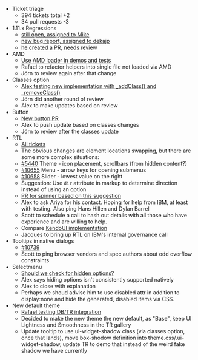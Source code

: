* Ticket triage
  * 394 tickets total +2
  * 34 pull requests -3
* 1.11.x Regressions
  * [still open, assigned to Mike](https://bugs.jqueryui.com/ticket/10590)
  * [new bug report, assigned to dekajp](https://bugs.jqueryui.com/ticket/10721)
  * [he created a PR, needs review](https://github.com/jquery/jquery-ui/pull/1398)
* AMD
  * [Use AMD loader in demos and tests](https://bugs.jqueryui.com/ticket/10119)
  * Rafael to refactor helpers into single file not loaded via AMD
  * Jörn to review again after that change
* Classes option
  * [Alex testing new implementation with _addClass() and _removeClass()](https://github.com/jquery/jquery-ui/pull/1411)
  * Jörn did another round of review
  * Alex to make updates based on review
* Button
  * [New button PR](https://github.com/jquery/jquery-ui/pull/1415)
  * Alex to push update based on classes changes
  * Jörn to review after the classes update
* RTL
  * [All tickets](https://bugs.jqueryui.com/query?status=assigned&status=new&status=open&status=pending&status=reopened&summary=~rtl&or&status=assigned&status=new&status=open&status=pending&status=reopened&description=~rtl&col=id&col=summary&col=status&col=type&col=priority&col=milestone&col=component&order=priority)
  * The obvious changes are element locations swapping, but there are some more complex situations:
  * [#5440](https://bugs.jqueryui.com/ticket/5440) Theme - icon placement, scrollbars (from hidden content?)
  * [#10655](https://bugs.jqueryui.com/ticket/10655) Menu - arrow keys for opening submenus
  * [#10658](https://bugs.jqueryui.com/ticket/10658) Slider - lowest value on the right
  * Suggestion: Use `dir` attribute in markup to determine direction instead of using an option
  * [PR for spinner based on this suggestion](https://github.com/jquery/jquery-ui/pull/1412)
  * Alex to ask Ariya for his contact. Hoping for help from IBM, at least with testing. Also ping Hans Hillen and Dylan Barrel
  * Scott to schedule a call to hash out details with all those who have experience and are willing to help.
  * Compare [KendoUI implementation](http://demos.telerik.com/kendo-ui/numerictextbox/right-to-left-support)
  * Jacques to bring up RTL on IBM's internal governance call
* Tooltips in native dialogs
  * [#10739](https://bugs.jqueryui.com/ticket/10739)
  * Scott to ping browser vendors and spec authors about odd overflow constraints
* Selectmenu
  * [Should we check for hidden options?](https://bugs.jqueryui.com/ticket/10743)
  * Alex says hiding options isn't consistently supported natively
  * Alex to close with explanation
  * Perhaps we shoud advise him to use disabled attr in addition to display:none and hide the generated, disabled items via CSS.
* New default theme
  * [Rafael testing DB/TR integration](https://github.com/jquery/jquery-ui/pull/1384/)
  * Decided to make the new theme the new default, as "Base", keep UI Lightness and Smoothness in the TR gallery
  * Update tooltip to use ui-widget-shadow class (via classes option, once that lands), move box-shodow definition into theme.css/.ui-widget-shadow, update TR to demo that instead of the weird fake shadow we have currently
